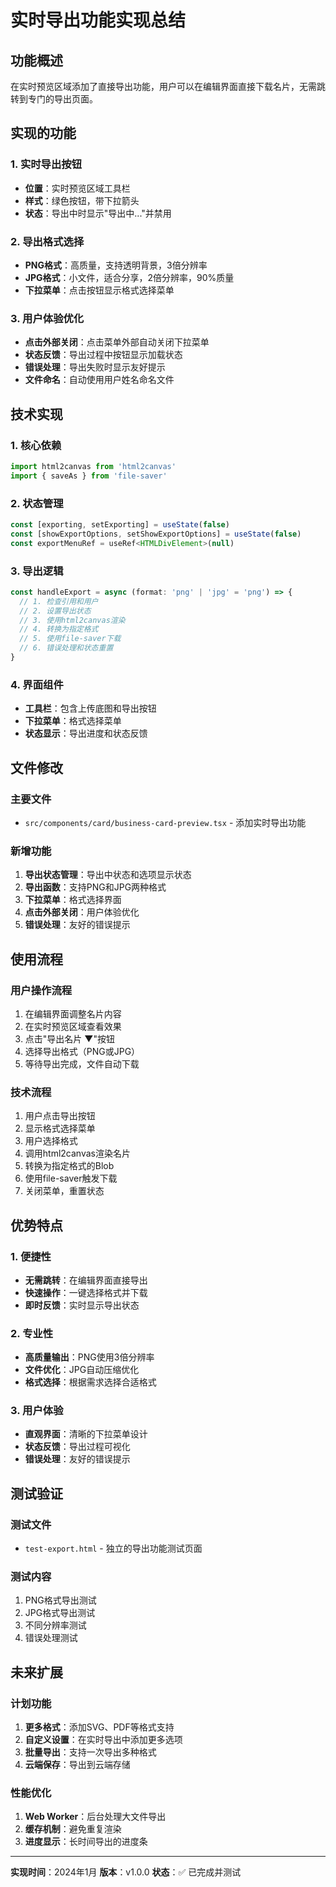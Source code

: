 # 实时导出功能实现总结

## 功能概述

在实时预览区域添加了直接导出功能，用户可以在编辑界面直接下载名片，无需跳转到专门的导出页面。

## 实现的功能

### 1. 实时导出按钮
- **位置**：实时预览区域工具栏
- **样式**：绿色按钮，带下拉箭头
- **状态**：导出中时显示"导出中..."并禁用

### 2. 导出格式选择
- **PNG格式**：高质量，支持透明背景，3倍分辨率
- **JPG格式**：小文件，适合分享，2倍分辨率，90%质量
- **下拉菜单**：点击按钮显示格式选择菜单

### 3. 用户体验优化
- **点击外部关闭**：点击菜单外部自动关闭下拉菜单
- **状态反馈**：导出过程中按钮显示加载状态
- **错误处理**：导出失败时显示友好提示
- **文件命名**：自动使用用户姓名命名文件

## 技术实现

### 1. 核心依赖
```javascript
import html2canvas from 'html2canvas'
import { saveAs } from 'file-saver'
```

### 2. 状态管理
```javascript
const [exporting, setExporting] = useState(false)
const [showExportOptions, setShowExportOptions] = useState(false)
const exportMenuRef = useRef<HTMLDivElement>(null)
```

### 3. 导出逻辑
```javascript
const handleExport = async (format: 'png' | 'jpg' = 'png') => {
  // 1. 检查引用和用户
  // 2. 设置导出状态
  // 3. 使用html2canvas渲染
  // 4. 转换为指定格式
  // 5. 使用file-saver下载
  // 6. 错误处理和状态重置
}
```

### 4. 界面组件
- **工具栏**：包含上传底图和导出按钮
- **下拉菜单**：格式选择菜单
- **状态显示**：导出进度和状态反馈

## 文件修改

### 主要文件
- `src/components/card/business-card-preview.tsx` - 添加实时导出功能

### 新增功能
1. **导出状态管理**：导出中状态和选项显示状态
2. **导出函数**：支持PNG和JPG两种格式
3. **下拉菜单**：格式选择界面
4. **点击外部关闭**：用户体验优化
5. **错误处理**：友好的错误提示

## 使用流程

### 用户操作流程
1. 在编辑界面调整名片内容
2. 在实时预览区域查看效果
3. 点击"导出名片 ▼"按钮
4. 选择导出格式（PNG或JPG）
5. 等待导出完成，文件自动下载

### 技术流程
1. 用户点击导出按钮
2. 显示格式选择菜单
3. 用户选择格式
4. 调用html2canvas渲染名片
5. 转换为指定格式的Blob
6. 使用file-saver触发下载
7. 关闭菜单，重置状态

## 优势特点

### 1. 便捷性
- **无需跳转**：在编辑界面直接导出
- **快速操作**：一键选择格式并下载
- **即时反馈**：实时显示导出状态

### 2. 专业性
- **高质量输出**：PNG使用3倍分辨率
- **文件优化**：JPG自动压缩优化
- **格式选择**：根据需求选择合适格式

### 3. 用户体验
- **直观界面**：清晰的下拉菜单设计
- **状态反馈**：导出过程可视化
- **错误处理**：友好的错误提示

## 测试验证

### 测试文件
- `test-export.html` - 独立的导出功能测试页面

### 测试内容
1. PNG格式导出测试
2. JPG格式导出测试
3. 不同分辨率测试
4. 错误处理测试

## 未来扩展

### 计划功能
1. **更多格式**：添加SVG、PDF等格式支持
2. **自定义设置**：在实时导出中添加更多选项
3. **批量导出**：支持一次导出多种格式
4. **云端保存**：导出到云端存储

### 性能优化
1. **Web Worker**：后台处理大文件导出
2. **缓存机制**：避免重复渲染
3. **进度显示**：长时间导出的进度条

---

**实现时间**：2024年1月
**版本**：v1.0.0
**状态**：✅ 已完成并测试



